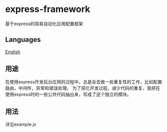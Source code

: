 # express-framework
基于express的简易自动化应用配置框架

## Languages
[English](README_en.md)

## 用途

在使用express开发后台应用的过程中，总是会去做一些重复性的工作，比如配置路由，中间件，异常和错误处理。
为了简化开发过程，减少代码的重复，我把在使用express时的一些公共代码抽出来，写成了这个独立的模块。

## 用法

详见example.js
